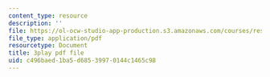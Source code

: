 ```yaml
---
content_type: resource
description: ''
file: https://ol-ocw-studio-app-production.s3.amazonaws.com/courses/res-6-012-introduction-to-probability-spring-2018/c496baed1ba5d68539970144c1465c98_O4QYcoxuLHE.pdf
file_type: application/pdf
resourcetype: Document
title: 3play pdf file
uid: c496baed-1ba5-d685-3997-0144c1465c98
---
```

